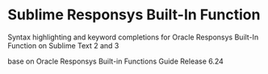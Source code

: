 # Sublime Responsys Built-In Function
Syntax highlighting and keyword completions for Oracle Responsys Built-In Function on Sublime Text 2 and 3

base on Oracle Responsys Built-in Functions Guide Release 6.24
